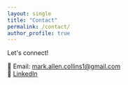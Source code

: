 ```yaml
---
layout: single
title: "Contact"
permalink: /contact/
author_profile: true
---
```


Let's connect!

📧 Email: mark.allen.collins1@gmail.com  
🔗 [LinkedIn](https://www.linkedin.com/in/mark-collins-2a024b102/)